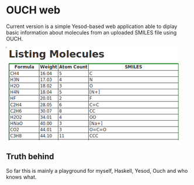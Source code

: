 OUCH web
========

Current version is a simple Yesod-based web application able to diplay basic information about molecules from an
uploaded SMILES file using OUCH.

![OUCH web in action :)](https://github.com/mkrauskopf/ouch-web/raw/master/screenshot.png)


Truth behind
------------
So far this is mainly a playground for myself, Haskell, Yesod, Ouch and who knows what.

